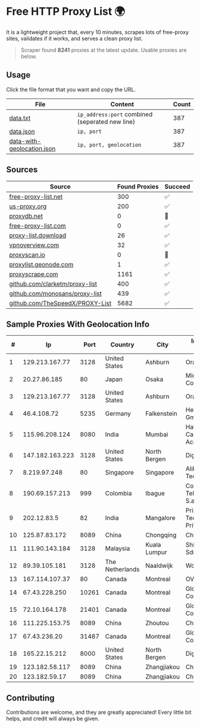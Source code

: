 
# Free HTTP Proxy List 🌍

It is a lightweight project that, every 10 minutes, scrapes lots of free-proxy sites, validates if it works, and serves a clean proxy list.


> Scraper found **8241** proxies at the latest update. Usable proxies are below.

## Usage

Click the file format that you want and copy the URL.


|File|Content|Count|
|----|-------|-----|
|[data.txt](https://raw.githubusercontent.com/themiralay/Proxy-List-World/master/data.txt)|`ip_address:port` combined (seperated new line)|387|
|[data.json](https://raw.githubusercontent.com/themiralay/Proxy-List-World/master/data.json)|`ip, port`|387|
|[data-with-geolocation.json](https://raw.githubusercontent.com/themiralay/Proxy-List-World/master/data-with-geolocation.json)|`ip, port, geolocation`|387|

## Sources

|Source|Found Proxies|Succeed|
|------|-------------|-------|
|[free-proxy-list.net](https://free-proxy-list.net)|300|✅|
|[us-proxy.org](https://www.us-proxy.org)|200|✅|
|[proxydb.net](http://proxydb.net)|0|🚫|
|[free-proxy-list.com](https://free-proxy-list.com/?page=&port=&type%5B%5D=http&type%5B%5D=https&up_time=0&search=Search)|0|✅|
|[proxy-list.download](https://www.proxy-list.download/HTTP)|26|✅|
|[vpnoverview.com](https://vpnoverview.com/privacy/anonymous-browsing/free-proxy-servers)|32|✅|
|[proxyscan.io](https://www.proxyscan.io)|0|🚫|
|[proxylist.geonode.com](https://proxylist.geonode.com/api/proxy-list?limit=300&page=1&sort_by=lastChecked&sort_type=desc&protocols=http,https)|1|✅|
|[proxyscrape.com](https://api.proxyscrape.com/v2/?request=displayproxies&protocol=http&timeout=10000&country=all&ssl=all&anonymity=all)|1161|✅|
|[github.com/clarketm/proxy-list](https://raw.githubusercontent.com/clarketm/proxy-list/master/proxy-list-raw.txt)|400|✅|
|[github.com/monosans/proxy-list](https://raw.githubusercontent.com/monosans/proxy-list/main/proxies/http.txt)|439|✅|
|[github.com/TheSpeedX/PROXY-List](https://raw.githubusercontent.com/TheSpeedX/PROXY-List/master/http.txt)|5682|✅|


## Sample Proxies With Geolocation Info

|#|Ip|Port|Country|City|Internet Service Provider|
|-|--|----|-------|----|-------------------------|
|1|129.213.167.77|3128|United States|Ashburn|Oracle Corporation|
|2|20.27.86.185|80|Japan|Osaka|Microsoft Corporation|
|3|129.213.167.77|3128|United States|Ashburn|Oracle Corporation|
|4|46.4.108.72|5235|Germany|Falkenstein|Hetzner Online GmbH|
|5|115.96.208.124|8080|India|Mumbai|Hathway IP over Cable Internet Access|
|6|147.182.163.223|3128|United States|North Bergen|DigitalOcean, LLC|
|7|8.219.97.248|80|Singapore|Singapore|Alibaba (US) Technology Co., Ltd.|
|8|190.69.157.213|999|Colombia|Ibague|Colombia Telecomunicaciones S.a. ESP|
|9|202.12.83.5|82|India|Mangalore|Prisac Aviation Technologies Private Limited|
|10|125.87.83.172|8089|China|Chongqing|China Telecom|
|11|111.90.143.184|3128|Malaysia|Kuala Lumpur|Shinjiru Technology Sdn Bhd|
|12|89.39.105.181|3128|The Netherlands|Naaldwijk|WorldStream B.V.|
|13|167.114.107.37|80|Canada|Montreal|OVH SAS|
|14|67.43.228.250|10261|Canada|Montreal|GloboTech Communications|
|15|72.10.164.178|21401|Canada|Montreal|GloboTech Communications|
|16|111.225.153.75|8089|China|Zhoutou|China Telecom|
|17|67.43.236.20|31487|Canada|Montreal|GloboTech Communications|
|18|165.22.15.212|8000|United States|North Bergen|DigitalOcean, LLC|
|19|123.182.58.117|8089|China|Zhangjiakou|China Telecom|
|20|123.182.59.17|8089|China|Zhangjiakou|China Telecom|



## Contributing

Contributions are welcome, and they are greatly appreciated! Every
little bit helps, and credit will always be given.

